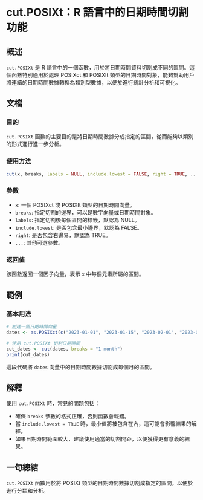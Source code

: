 <!--
Meta Description: # cut.POSIXt：R 語言中的日期時間切割功能 ## 概述 `cut.POSIXt` 是 R 語言中的一個函數，用於將日期時間資料切割成不同的區間。這個函數特別適用於處理 POSIXct 和 POSIXlt 類型的日期時間對象，能夠幫助用戶將連續的日期時間數據轉換為類別型數據，以便於進行統計...
Meta Keywords: cut, posixt, breaks, 2023, posixct
-->

# cut.POSIXt：R 語言中的日期時間切割功能

## 概述
`cut.POSIXt` 是 R 語言中的一個函數，用於將日期時間資料切割成不同的區間。這個函數特別適用於處理 POSIXct 和 POSIXlt 類型的日期時間對象，能夠幫助用戶將連續的日期時間數據轉換為類別型數據，以便於進行統計分析和可視化。

## 文檔
### 目的
`cut.POSIXt` 函數的主要目的是將日期時間數據分成指定的區間，從而能夠以類別的形式進行進一步分析。

### 使用方法
```R
cut(x, breaks, labels = NULL, include.lowest = FALSE, right = TRUE, ...)
```

### 參數
- `x`: 一個 POSIXct 或 POSIXlt 類型的日期時間向量。
- `breaks`: 指定切割的邊界，可以是數字向量或日期時間對象。
- `labels`: 指定切割後每個區間的標籤，默認為 NULL。
- `include.lowest`: 是否包含最小邊界，默認為 FALSE。
- `right`: 是否包含右邊界，默認為 TRUE。
- `...`: 其他可選參數。

### 返回值
該函數返回一個因子向量，表示 `x` 中每個元素所屬的區間。

## 範例
### 基本用法
```R
# 創建一個日期時間向量
dates <- as.POSIXct(c("2023-01-01", "2023-01-15", "2023-02-01", "2023-02-15"))

# 使用 cut.POSIXt 切割日期時間
cut_dates <- cut(dates, breaks = "1 month")
print(cut_dates)
```
這段代碼將 `dates` 向量中的日期時間數據切割成每個月的區間。

## 解釋
使用 `cut.POSIXt` 時，常見的問題包括：
- 確保 `breaks` 參數的格式正確，否則函數會報錯。
- 當 `include.lowest = TRUE` 時，最小值將被包含在內，這可能會影響結果的解釋。
- 如果日期時間範圍較大，建議使用適當的切割間距，以便獲得更有意義的結果。

## 一句總結
`cut.POSIXt` 函數用於將 POSIXt 類型的日期時間數據切割成指定的區間，以便於進行分類和分析。